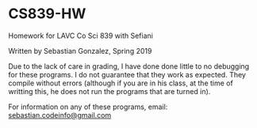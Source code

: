 # CS839-HW
Homework for LAVC Co Sci 839 with Sefiani

Written by Sebastian Gonzalez, Spring 2019

Due to the lack of care in grading, I have done done little to no debugging for these programs. I do not guarantee that they work as expected. They compile without errors (although if you are in his class, at the time of writting this, he does not run the programs that are turned in).

For information on any of these programs, email: sebastian.codeinfo@gmail.com
